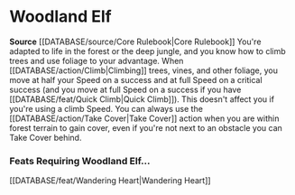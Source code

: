 ﻿---
id: '10'
name: Woodland Elf
rarity: Common
source: '[[DATABASE/source/Core Rulebook|Core Rulebook]]'
type: Heritage

---
# Woodland Elf

**Source** [[DATABASE/source/Core Rulebook|Core Rulebook]] 
You're adapted to life in the forest or the deep jungle, and you know how to climb trees and use foliage to your advantage. When [[DATABASE/action/Climb|Climbing]] trees, vines, and other foliage, you move at half your Speed on a success and at full Speed on a critical success (and you move at full Speed on a success if you have [[DATABASE/feat/Quick Climb|Quick Climb]]). This doesn't affect you if you're using a climb Speed.
 You can always use the [[DATABASE/action/Take Cover|Take Cover]] action when you are within forest terrain to gain cover, even if you're not next to an obstacle you can Take Cover behind.

### Feats Requiring Woodland Elf...

[[DATABASE/feat/Wandering Heart|Wandering Heart]]